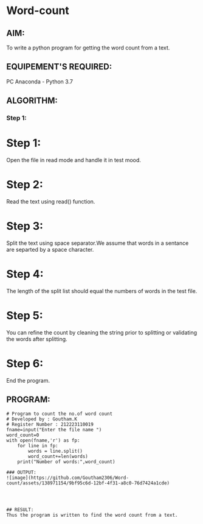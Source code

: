 # Word-count
## AIM:
To write a python program for getting the word count from a text.
## EQUIPEMENT'S REQUIRED: 
PC
Anaconda - Python 3.7
## ALGORITHM: 
### Step 1:
# Step 1:

Open the file in read mode and handle it in test mood.
# Step 2:

Read the text using read() function.
# Step 3:

Split the text using space separator.We assume that words in a sentance are separted by a space character.
# Step 4:

The length of the split list should equal the numbers of words in the test file.
# Step 5:

You can refine the count by cleaning the string prior to splitting or validating the words after splitting.
# Step 6:

End the program.




## PROGRAM:
```
# Program to count the no.of word count
# Developed by : Goutham.K
# Register Number : 212223110019
fname=input("Enter the file name ")
word_count=0
with open(fname,'r') as fp:
    for line in fp:
        words = line.split()
        word_count+=len(words)
    print("Number of words:",word_count)

### OUTPUT:
![image](https://github.com/Goutham2306/Word-count/assets/138971154/9bf95c6d-12bf-4f31-a8c0-76d7424a1cde)




## RESULT:
Thus the program is written to find the word count from a text.
